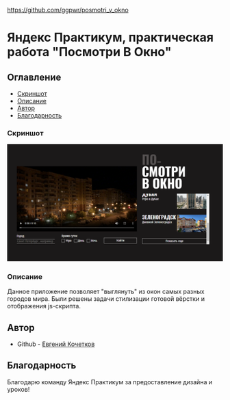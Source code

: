 https://github.com/ggpwr/posmotri_v_okno

# Яндекс Практикум, практическая работа "Посмотри В Окно"

## Оглавление

- [Скриншот](#скриншот)
- [Описание](#описание)
- [Автор](#автор)
- [Благодарность](#благодарность)

### Скриншот

![](./screenshot_desktop.png)

### Описание

Данное приложение позволяет "выглянуть" из окон самых разных городов мира.
Были решены задачи стилизации готовой вёрстки и отображения js-скрипта.

## Автор

- Github - [Евгений Кочетков](https://github.com/ggpwr)


## Благодарность

Благодарю команду Яндекс Практикум за предоставление дизайна и уроков!
